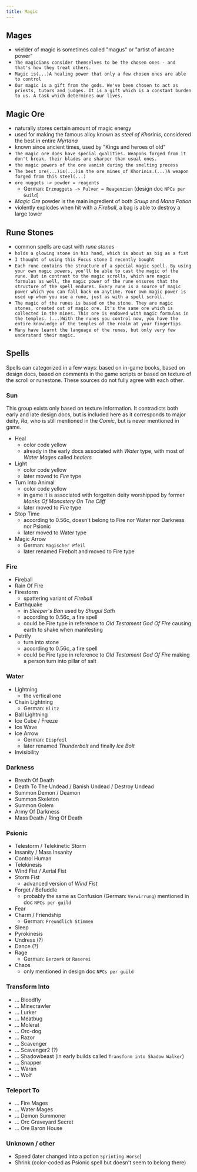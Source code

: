 ```yaml
---
title: Magic
---
```


## Mages
- wielder of magic is sometimes called "magus" or "artist of arcane power"
- `The magicians consider themselves to be the chosen ones - and that's how they treat others.`
- `Magic is(...)A healing power that only a few chosen ones are able to control`
- `Our magic is a gift from the gods. We've been chosen to act as priests, tutors and judges. It is a gift which is a constant burden to us. A task which determines our lives.`

## Magic Ore
- naturally stores certain amount of magic energy
- used for making the famous alloy known as _steel of Khorinis_, considered the best in entire _Myrtana_
- known since ancient times, used by "Kings and heroes of old"
- `The magic ore does have special qualities. Weapons forged from it don't break, their blades are sharper than usual ones.`
- `the magic powers of the ore vanish during the smelting process`
- `The best ore(...)is(...)in the ore mines of Khorinis.(...)A weapon forged from this steel(...)`
- `ore nuggets -> powder = reagents`
  - German: `Erznuggets -> Pulver = Reagenzien` (design doc `NPCs per Guild`)
- _Magic Ore_ powder is the main ingredient of both _Sruup_ and _Mana Potion_
- violently explodes when hit with a _Fireball_, a bag is able to destroy a large tower 

## Rune Stones
- common spells are cast with _rune stones_
- `holds a glowing stone in his hand, which is about as big as a fist`
- `I thought of using this Focus stone I recently bought`
- `Each rune contains the structure of a special magic spell. By using your own magic powers, you'll be able to cast the magic of the rune. But in contrast to the magic scrolls, which are magic formulas as well, the magic power of the rune ensures that the structure of the spell endures. Every rune is a source of magic power which you can fall back on anytime. Your own magic power is used up when you use a rune, just as with a spell scroll.`
- `The magic of the runes is based on the stone. They are magic stones, created out of magic ore. It's the same ore which is collected in the mines. This ore is endowed with magic formulas in the temples. (...)With the runes you control now, you have the entire knowledge of the temples of the realm at your fingertips.`
- `Many have learnt the language of the runes, but only very few understand their magic.`

## Spells
Spells can categorized in a few ways: based on in-game books, based on design docs, based on comments in the game scripts or based on texture of the scroll or runestone. These sources do not fully agree with each other.

### Sun
This group exists only based on texture information. It contradicts both early and late design docs, but is included here as it corresponds to major deity, _Ra_, who is still mentioned in the _Comic_, but is never mentioned in game.

- Heal
  - color code yellow
  - already in the early docs associated with _Water_ type, with most of _Water Mages_ called _healers_
- Light
  - color code yellow
  - later moved to _Fire_ type
- Turn Into Animal
  - color code yellow
  - in game it is associated with forgotten deity worshipped by former _Monks Of Monastery On The Cliff_
  - later moved to _Fire_ type
- Stop Time
  - according to 0.56c, doesn't belong to Fire nor Water nor Darkness nor Psionic
  - later moved to Water type
- Magic Arrow
  - German: `Magischer Pfeil`
  - later renamed Firebolt and moved to Fire type

### Fire
- Fireball
- Rain Of Fire
- Firestorm
  - spattering variant of _Fireball_
- Earthquake
  - in _Sleeper's Ban_ used by _Shugul Sath_
  - according to 0.56c, a fire spell
  - could be Fire type in reference to _Old Testament God Of Fire_ causing earth to shake when manifesting
- Petrify
  - turn into stone
  - according to 0.56c, a fire spell
  - could be Fire type in reference to _Old Testament God Of Fire_ making a person turn into pillar of salt

### Water
- Lightning
  - the vertical one
- Chain Lightning
  - German: `Blitz`
- Ball Lightning
- Ice Cube / Freeze
- Ice Wave
- Ice Arrow
  - German: `Eispfeil`
  - later renamed _Thunderbolt_ and finally _Ice Bolt_
- Invisibility
 
### Darkness
- Breath Of Death
- Death To The Undead / Banish Undead / Destroy Undead
- Summon Demon / Deamon
- Summon Skeleton
- Summon Golem
- Army Of Darkness
- Mass Death / Ring Of Death

### Psionic
- Telestorm / Telekinetic Storm
- Insanity / Mass Insanity
- Control Human
- Telekinesis
- Wind Fist / Aerial Fist
- Storm Fist
  - advanced version of _Wind Fist_
- Forget / Befuddle
  - probably the same as Confusion (German: `Verwirrung`) mentioned in doc `NPCs per guild`
- Fear
- Charm / Friendship
  - German: `Freundlich Stimmen`
- Sleep
- Pyrokinesis
- Undress (?)
- Dance (?)
- Rage
  - German: `Berzerk` or `Raserei`
- Chaos
  - only mentioned in design doc `NPCs per guild`

### Transform Into
- ... Bloodfly
- ... Minecrawler
- ... Lurker
- ... Meatbug
- ... Molerat
- ... Orc-dog
- ... Razor
- ... Scavenger
- ... Scavenger2 (?)
- ... Shadowbeast (in early builds called `Transform into Shadow Walker`)
- ... Snapper
- ... Waran
- ... Wolf

### Teleport To
- ... Fire Mages
- ... Water Mages
- ... Demon Summoner
- ... Orc Graveyard Secret
- ... Ore Baron House

### Unknown / other
- Speed (later changed into a potion `Sprinting Horse`)
- Shrink (color-coded as Psionic spell but doesn't seem to belong there)
